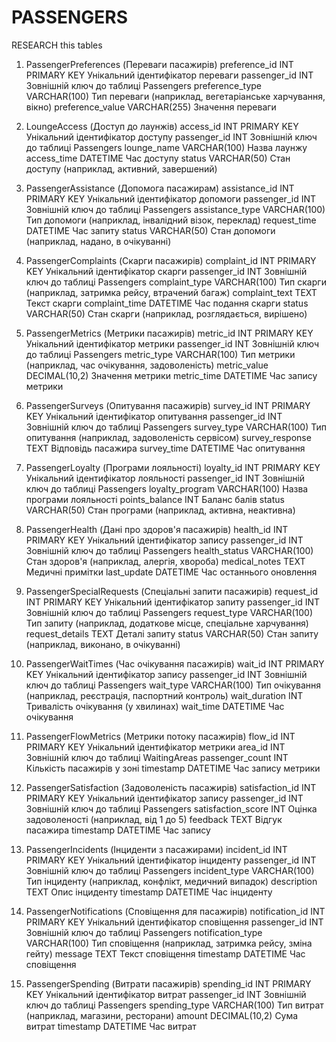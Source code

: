 # PASSENGERS


RESEARCH this tables 

1. PassengerPreferences (Переваги пасажирів)
    preference_id	INT PRIMARY KEY	Унікальний ідентифікатор переваги
    passenger_id	INT	Зовнішній ключ до таблиці Passengers
    preference_type	VARCHAR(100)	Тип переваги (наприклад, вегетаріанське харчування, вікно)
    preference_value	VARCHAR(255)	Значення переваги

2. LoungeAccess (Доступ до лаунжів)
    access_id	INT PRIMARY KEY	Унікальний ідентифікатор доступу
    passenger_id	INT	Зовнішній ключ до таблиці Passengers
    lounge_name	VARCHAR(100)	Назва лаунжу
    access_time	DATETIME	Час доступу
    status	VARCHAR(50)	Стан доступу (наприклад, активний, завершений)

3. PassengerAssistance (Допомога пасажирам)
    assistance_id	INT PRIMARY KEY	Унікальний ідентифікатор допомоги
    passenger_id	INT	Зовнішній ключ до таблиці Passengers
    assistance_type	VARCHAR(100)	Тип допомоги (наприклад, інвалідний візок, переклад)
    request_time	DATETIME	Час запиту
    status	VARCHAR(50)	Стан допомоги (наприклад, надано, в очікуванні)

4. PassengerComplaints (Скарги пасажирів)
    complaint_id	INT PRIMARY KEY	Унікальний ідентифікатор скарги
    passenger_id	INT	Зовнішній ключ до таблиці Passengers
    complaint_type	VARCHAR(100)	Тип скарги (наприклад, затримка рейсу, втрачений багаж)
    complaint_text	TEXT	Текст скарги
    complaint_time	DATETIME	Час подання скарги
    status	VARCHAR(50)	Стан скарги (наприклад, розглядається, вирішено)

5. PassengerMetrics (Метрики пасажирів)
    metric_id	INT PRIMARY KEY	Унікальний ідентифікатор метрики
    passenger_id	INT	Зовнішній ключ до таблиці Passengers
    metric_type	VARCHAR(100)	Тип метрики (наприклад, час очікування, задоволеність)
    metric_value	DECIMAL(10,2)	Значення метрики
    metric_time	DATETIME	Час запису метрики

6. PassengerSurveys (Опитування пасажирів)
    survey_id	INT PRIMARY KEY	Унікальний ідентифікатор опитування
    passenger_id	INT	Зовнішній ключ до таблиці Passengers
    survey_type	VARCHAR(100)	Тип опитування (наприклад, задоволеність сервісом)
    survey_response	TEXT	Відповідь пасажира
    survey_time	DATETIME	Час опитування

7. PassengerLoyalty (Програми лояльності)
    loyalty_id	INT PRIMARY KEY	Унікальний ідентифікатор лояльності
    passenger_id	INT	Зовнішній ключ до таблиці Passengers
    loyalty_program	VARCHAR(100)	Назва програми лояльності
    points_balance	INT	Баланс балів
    status	VARCHAR(50)	Стан програми (наприклад, активна, неактивна)

8. PassengerHealth (Дані про здоров'я пасажирів)
    health_id	INT PRIMARY KEY	Унікальний ідентифікатор запису
    passenger_id	INT	Зовнішній ключ до таблиці Passengers
    health_status	VARCHAR(100)	Стан здоров'я (наприклад, алергія, хвороба)
    medical_notes	TEXT	Медичні примітки
    last_update	DATETIME	Час останнього оновлення

9. PassengerSpecialRequests (Спеціальні запити пасажирів)
    request_id	INT PRIMARY KEY	Унікальний ідентифікатор запиту
    passenger_id	INT	Зовнішній ключ до таблиці Passengers
    request_type	VARCHAR(100)	Тип запиту (наприклад, додаткове місце, спеціальне харчування)
    request_details	TEXT	Деталі запиту
    status	VARCHAR(50)	Стан запиту (наприклад, виконано, в очікуванні)

10. PassengerWaitTimes (Час очікування пасажирів)
        wait_id	INT PRIMARY KEY	Унікальний ідентифікатор запису
        passenger_id	INT	Зовнішній ключ до таблиці Passengers
        wait_type	VARCHAR(100)	Тип очікування (наприклад, реєстрація, паспортний контроль)
        wait_duration	INT	Тривалість очікування (у хвилинах)
        wait_time	DATETIME	Час очікування

11. PassengerFlowMetrics (Метрики потоку пасажирів)
        flow_id	INT PRIMARY KEY	Унікальний ідентифікатор метрики
        area_id	INT	Зовнішній ключ до таблиці WaitingAreas
        passenger_count	INT	Кількість пасажирів у зоні
        timestamp	DATETIME	Час запису метрики

12. PassengerSatisfaction (Задоволеність пасажирів)
        satisfaction_id	INT PRIMARY KEY	Унікальний ідентифікатор запису
        passenger_id	INT	Зовнішній ключ до таблиці Passengers
        satisfaction_score	INT	Оцінка задоволеності (наприклад, від 1 до 5)
        feedback	TEXT	Відгук пасажира
        timestamp	DATETIME	Час запису

13. PassengerIncidents (Інциденти з пасажирами)
        incident_id	INT PRIMARY KEY	Унікальний ідентифікатор інциденту
        passenger_id	INT	Зовнішній ключ до таблиці Passengers
        incident_type	VARCHAR(100)	Тип інциденту (наприклад, конфлікт, медичний випадок)
        description	TEXT	Опис інциденту
        timestamp	DATETIME	Час інциденту

14. PassengerNotifications (Сповіщення для пасажирів)
        notification_id	INT PRIMARY KEY	Унікальний ідентифікатор сповіщення
        passenger_id	INT	Зовнішній ключ до таблиці Passengers
        notification_type	VARCHAR(100)	Тип сповіщення (наприклад, затримка рейсу, зміна гейту)
        message	TEXT	Текст сповіщення
        timestamp	DATETIME	Час сповіщення

15. PassengerSpending (Витрати пасажирів)
        spending_id	INT PRIMARY KEY	Унікальний ідентифікатор витрат
        passenger_id	INT	Зовнішній ключ до таблиці Passengers
        spending_type	VARCHAR(100)	Тип витрат (наприклад, магазини, ресторани)
        amount	DECIMAL(10,2)	Сума витрат
        timestamp	DATETIME	Час витрат

